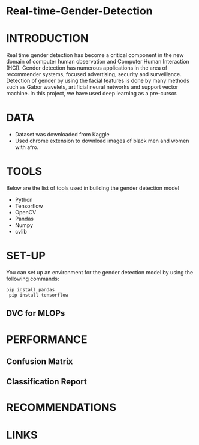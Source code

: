 # Real-time-Gender-Detection

# INTRODUCTION
Real time gender detection has become a critical component in the new domain of computer human observation and Computer Human Interaction (HCI). Gender detection has numerous applications in the area of recommender systems, focused advertising, security and surveillance. Detection of gender by using the facial features is done by many methods such as Gabor wavelets, artificial neural networks and support vector machine.
In this project, we have used deep learning as a pre-cursor.
<br>

# DATA
- Dataset was downloaded from Kaggle
- Used chrome extension to download images of black men and women with afro.



# TOOLS
Below are the list of tools used in building the gender detection model

* Python
* Tensorflow
* OpenCV
* Pandas
* Numpy
* cvlib

# SET-UP

You can set up an environment for the gender detection model by using the following commands:

```pip install pandas``` <br>
``` pip install tensorflow```




## DVC for MLOPs

# PERFORMANCE

## Confusion Matrix

## Classification Report



# RECOMMENDATIONS
# LINKS